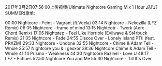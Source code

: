 2017年3月2日07:56:00上传视频(Ultimate Nightcore Gaming Mix 1 Hour ♫♪♫ SUMMER)歌单:

00:00 Nightcore - Feint - Vagrant (ft.Veela)
03:14 Nightcore - Nekozilla (LFZ Remix)
06:05 Nightcore - frame of mind
13:15 Nightcotr - Twerk (Aero Chord Remix)
17:06 Nightstep - Feel Like Horrible (Evilwave & St4rbuck Remix)
21:05 Nightcore - Fade
24:55 Discos Over - Lonely Island PTII (feat. PRXZM)
29:33 Nightcore - Undone 
32:55 Nightcore - Chime & Adam Tell - Whole
35:57 Nightcore you & i geoxor
38:36 Nightcore Chime & Adam Tell - Whole
41:14 Prismo - Weakness
44:30 Nightcore Razihel - Love U
48:17 LFZ - Echoes
52:50 Nightcore You and Me
55:30 Nightcore - Till It's Over
